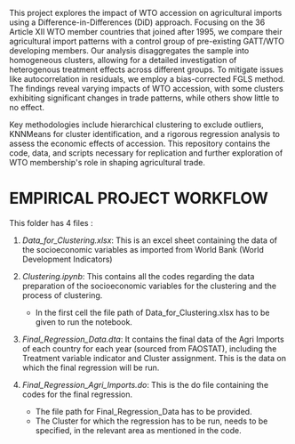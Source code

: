 This project explores the impact of WTO accession on agricultural imports using a Difference-in-Differences (DiD) approach. Focusing on the 36 Article XII WTO member countries that joined after 1995, we compare their agricultural import patterns with a control group of pre-existing GATT/WTO developing members. Our analysis disaggregates the sample into homogeneous clusters, allowing for a detailed investigation of heterogenous treatment effects across different groups. To mitigate issues like autocorrelation in residuals, we employ a bias-corrected FGLS method. The findings reveal varying impacts of WTO accession, with some clusters exhibiting significant changes in trade patterns, while others show little to no effect.

Key methodologies include hierarchical clustering to exclude outliers, KNNMeans for cluster identification, and a rigorous regression analysis to assess the economic effects of accession. This repository contains the code, data, and scripts necessary for replication and further exploration of WTO membership's role in shaping agricultural trade.

# EMPIRICAL PROJECT WORKFLOW

This folder has 4 files :

1. *Data_for_Clustering.xlsx*: This is an excel sheet containing the data of the socioeconomic variables as imported from World Bank (World Development Indicators)

2. *Clustering.ipynb*: This contains all the codes regarding the data preparation of the socioeconomic variables for the clustering and the process of clustering.
   - In the first cell the file path of Data_for_Clustering.xlsx has to be given to run the notebook.

3. *Final_Regression_Data.dta*: It contains the final data of the Agri Imports of each country for each year (sourced from FAOSTAT), including the Treatment variable indicator and Cluster assignment. This is the data on which the final regression will be run.

4. *Final_Regression_Agri_Imports.do*: This is the do file containing the codes for the final regression.
   - The file path for Final_Regression_Data has to be provided.
   - The Cluster for which the regression has to be run, needs to be specified, in the relevant area as mentioned in the code.
